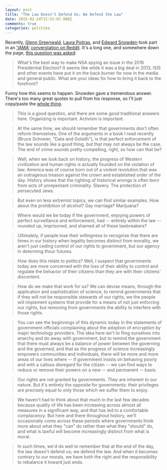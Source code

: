 ```yaml
---
layout: post
title: "The Law Doesn't Defend Us; We Defend the Law"
date: 2015-02-24T15:51:07.000Z
comments: true
categories: politika
---
```

Recently, [Glenn Greenwald](https://firstlook.org/theintercept/greenwald/), [Laura Poitras](http://en.wikipedia.org/wiki/Laura_Poitras), and [Edward Snowden](http://en.wikipedia.org/wiki/Edward_Snowden) took part in an ['IAMA'](http://www.reddit.com/r/iama) [converstation on Reddit](http://www.reddit.com/r/IAmA/comments/2wwdep/we_are_edward_snowden_laura_poitras_and_glenn). It's a long one, and somewhere down the page, [this question was asked](http://www.reddit.com/r/IAmA/comments/2wwdep/we_are_edward_snowden_laura_poitras_and_glenn/coup7ld):

> What's the best way to make NSA spying an issue in the 2016 Presidential Election? It seems like while it was a big deal in 2013, ISIS and other events have put it on the back burner for now in the media and general public. What are your ideas for how to bring it back to the forefront?

Funny how this seems to happen. Snowden gave a tremendous answer. There's too many great quotes to pull from his response, so I'll just copy/paste the [whole thing](http://www.reddit.com/r/IAmA/comments/2wwdep/we_are_edward_snowden_laura_poitras_and_glenn/courx1i).

> This is a good question, and there are some good traditional answers here. Organizing is important. Activism is important.

> At the same time, we should remember that governments don't often reform themselves. One of the arguments in a book I read recently (Bruce Schneier, "Data and Goliath"), is that perfect enforcement of the law sounds like a good thing, but that may not always be the case. The end of crime sounds pretty compelling, right, so how can that be?

> Well, when we look back on history, the progress of Western civilization and human rights is actually founded on the violation of law. America was of course born out of a violent revolution that was an outrageous treason against the crown and established order of the day. History shows that the righting of historical wrongs is often born from acts of unrepentant criminality. Slavery. The protection of persecuted Jews.

> But even on less extremist topics, we can find similar examples. How about the prohibition of alcohol? Gay marriage? Marijuana?

> Where would we be today if the government, enjoying powers of perfect surveillance and enforcement, had -- entirely within the law -- rounded up, imprisoned, and shamed all of these lawbreakers?

> Ultimately, if people lose their willingness to recognize that there are times in our history when legality becomes distinct from morality, we aren't just ceding control of our rights to government, but our agency in determing thour futures.

> How does this relate to politics? Well, I suspect that governments today are more concerned with the loss of their ability to control and regulate the behavior of their citizens than they are with their citizens' discontent.

> How do we make that work for us? We can devise means, through the application and sophistication of science, to remind governments that if they will not be responsible stewards of our rights, we the people will implement systems that provide for a means of not just enforcing our rights, but removing from governments the ability to interfere with those rights.

> You can see the beginnings of this dynamic today in the statements of government officials complaining about the adoption of encryption by major technology providers. The idea here isn't to fling ourselves into anarchy and do away with government, but to remind the government that there must always be a balance of power between the governing and the governed, and that as the progress of science increasingly empowers communities and individuals, there will be more and more areas of our lives where -- if government insists on behaving poorly and with a callous disregard for the citizen -- we can find ways to reduce or remove their powers on a new -- and permanent -- basis.

> Our rights are not granted by governments. They are inherent to our nature. But it's entirely the opposite for governments: their privileges are precisely equal to only those which we suffer them to enjoy.

> We haven't had to think about that much in the last few decades because quality of life has been increasing across almost all measures in a significant way, and that has led to a comfortable complacency. But here and there throughout history, we'll occasionally come across these periods where governments think more about what they "can" do rather than what they "should" do, and what is lawful will become increasingly distinct from what is moral.

> In such times, we'd do well to remember that at the end of the day, the law doesn't defend us; we defend the law. And when it becomes contrary to our morals, we have both the right and the responsibility to rebalance it toward just ends.